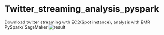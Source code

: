 # Twitter_streaming_analysis_pyspark
Download twitter streaming with EC2(Spot instance), analysis with EMR PySpark/ SageMaker
![result](https://user-images.githubusercontent.com/8799320/80146403-c9ba6c00-857f-11ea-9609-cd668ba7c93b.png)

